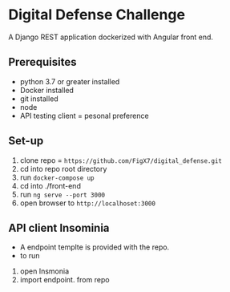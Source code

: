 # Digital Defense Challenge
A Django REST application dockerized with Angular front end.

## Prerequisites 
- python 3.7 or greater installed
- Docker installed
- git installed
- node
- API testing client = pesonal preference

## Set-up

1. clone repo = ``` https://github.com/FigX7/digital_defense.git ``` 
2. cd into repo root directory
3. run ```docker-compose up```
4. cd into ./front-end
5. run ```ng serve --port 3000```
6. open browser to ```http://localhoset:3000```

## API client Insominia
- A endpoint templte is provided with the repo.
- to run
1. open Insmonia
2. import endpoint. from repo
